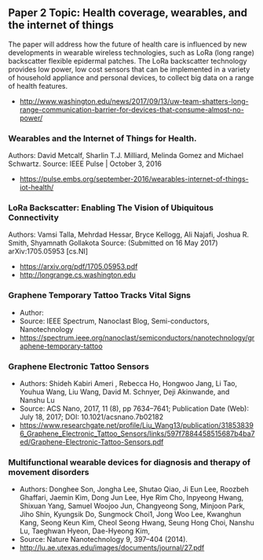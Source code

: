 ## Paper 2 Topic: Health coverage, wearables, and the internet of things
The paper will address how the future of health care is influenced by new developments in wearable wireless technologies, such as LoRa (long range) backscatter flexible epidermal patches. The LoRa backscatter technology provides low power, low cost sensors that can be implemented in a variety of household appliance and personal devices, to collect big data on a range of health features. 
* http://www.washington.edu/news/2017/09/13/uw-team-shatters-long-range-communication-barrier-for-devices-that-consume-almost-no-power/ 

### Wearables and the Internet of Things for Health.
Authors: David Metcalf, Sharlin T.J. Milliard, Melinda Gomez and Michael Schwartz. 
Source: IEEE Pulse | October 3, 2016
* https://pulse.embs.org/september-2016/wearables-internet-of-things-iot-health/

### LoRa Backscatter: Enabling The Vision of Ubiquitous Connectivity
Authors: Vamsi Talla, Mehrdad Hessar, Bryce Kellogg, Ali Najafi, Joshua R. Smith, Shyamnath Gollakota
Source: (Submitted on 16 May 2017) 	arXiv:1705.05953 [cs.NI]
* https://arxiv.org/pdf/1705.05953.pdf
* http://longrange.cs.washington.edu     


### Graphene Temporary Tattoo Tracks Vital Signs
* Author:
* Source: IEEE Spectrum, Nanoclast Blog, Semi-conductors, Nanotechnology
* https://spectrum.ieee.org/nanoclast/semiconductors/nanotechnology/graphene-temporary-tattoo

### Graphene Electronic Tattoo Sensors
* Authors: Shideh Kabiri Ameri , Rebecca Ho, Hongwoo Jang, Li Tao, Youhua Wang, Liu Wang, David M. Schnyer, Deji Akinwande, and Nanshu Lu
* Source: ACS Nano, 2017, 11 (8), pp 7634–7641; Publication Date (Web): July 18, 2017; DOI: 10.1021/acsnano.7b02182
* https://www.researchgate.net/profile/Liu_Wang13/publication/318538396_Graphene_Electronic_Tattoo_Sensors/links/597f7884458515687b4ba7ed/Graphene-Electronic-Tattoo-Sensors.pdf

### Multifunctional wearable devices for diagnosis and therapy of movement disorders
* Authors: Donghee Son, Jongha Lee, Shutao Qiao, Ji Eun Lee, Roozbeh Ghaffari, Jaemin Kim, Dong Jun Lee, Hye Rim Cho, Inpyeong Hwang, Shixuan Yang, Samuel Woojoo Jun, Changyeong Song, Minjoon Park, Jiho Shin, Kyungsik Do, Sungmock Choi1, Jong Woo Lee, Kwanghun Kang, Seong Keun Kim, Cheol Seong Hwang, Seung Hong Choi, Nanshu Lu, Taeghwan Hyeon, Dae-Hyeong Kim,  
* Source: Nature Nanotechnology 9, 397–404 (2014).
* http://lu.ae.utexas.edu/images/documents/journal/27.pdf 


